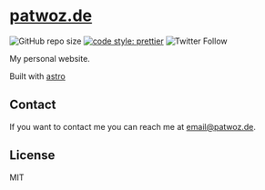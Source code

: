 # [patwoz.de](https://patwoz.de)

![GitHub repo size](https://img.shields.io/github/repo-size/patlux/patwoz-de)
[![code style: prettier](https://img.shields.io/badge/code_style-prettier-ff69b4.svg?style=flat-square)](https://github.com/prettier/prettier)
![Twitter Follow](https://img.shields.io/twitter/follow/de_patwoz?style=social)

My personal website.

Built with [astro](https://astro.build)

## Contact

If you want to contact me you can reach me at <email@patwoz.de>.

## License

MIT

